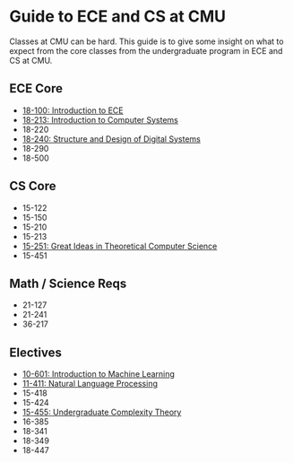 # Guide to ECE and CS at CMU

Classes at CMU can be hard. This guide is to give some insight on
what to expect from the core classes from the undergraduate program
in ECE and CS at CMU.

## ECE Core

- [18-100: Introduction to ECE](ece_core/18100.md)
- [18-213: Introduction to Computer Systems](ece_core/18213.md)
- 18-220
- [18-240: Structure and Design of Digital Systems](ece_core/18240.md)
- 18-290
- 18-500

## CS Core

- 15-122
- 15-150
- 15-210
- 15-213
- [15-251: Great Ideas in Theoretical Computer Science](cs_core/15251.md)
- 15-451

## Math / Science Reqs

- 21-127
- 21-241
- 36-217

## Electives

- [10-601: Introduction to Machine Learning](electives/10601.md)
- [11-411: Natural Language Processing](electives/11411.md)
- 15-418
- 15-424
- [15-455: Undergraduate Complexity Theory](electives/15455.md)
- 16-385
- 18-341
- 18-349
- 18-447
